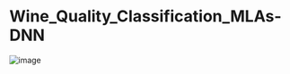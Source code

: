# Wine_Quality_Classification_MLAs-DNN

![image](https://user-images.githubusercontent.com/63735665/142968842-5b2e9c74-0c85-49e7-9330-a76e7236a9ee.png)
